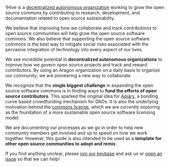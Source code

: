 1Hive is a [decentralized autonomous organization](docs/wiki/guides/daos) working to grow the open source commons by contributing to research, development, and documentation related to open source sustainability.  

We believe that improving how we collaborate and track contributions to open source communities will help grow the open source software commons. We also believe that supporting the open source software commons is the best way to mitigate social risks associated with the pervasive integration of technology into every aspect of our lives.

We see incredible potential in **decentralized autonomous organizations** to improve how we govern open source projects and track and reward contributors. By using an Aragon organization on a daily basis to organize our community, we are pioneering a new way to collaborate.

We recognize that the **single biggest challenge** in expanding the open source software commons is in finding ways to **fund the efforts of open source contributors**. This sparked the original idea for [Apiary](https://github.com/1hive/apiary), a bonding curve based crowdfunding mechanism for DAOs. It is also the underlying motivation behind the [commons license](https://github.com/1Hive/commons-license), which we are currently exploring as the foundation of a more sustainable open source software licensing model.

We are documenting our processes as we go in order to help new community members get involved and up to speed on how we work together. However, this guide is also intended to be used as a **template for other open source communities to adopt and remix**. 

If you find anything unclear, please [join our keybase](keybase) and ask us or [open an issue](https://github.com/1Hive/website/issues) so that we can help!
